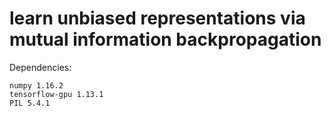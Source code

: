 # learn unbiased representations via mutual information backpropagation


Dependencies:

```
numpy 1.16.2
tensorflow-gpu 1.13.1
PIL 5.4.1
```



